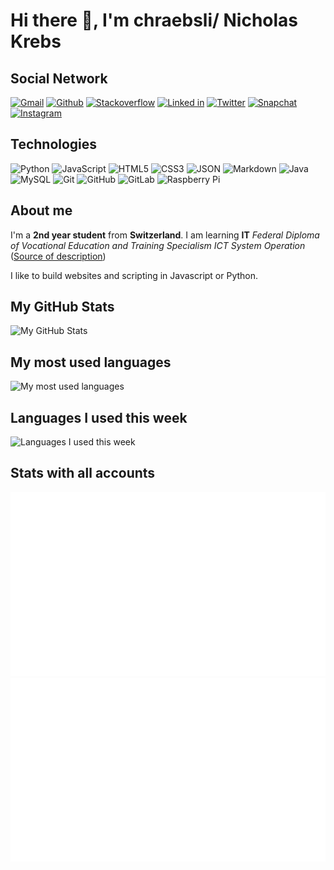 # Hi there 👋, I'm chraebsli/ Nicholas Krebs

## Social Network

[![Gmail](https://img.shields.io/badge/-nicholas.joel.krebs@gmail.com-black?style=for-the-badge&logo=Gmail)](mailto:nicholas.joel.krebs@gmail.com)
[![Github](https://img.shields.io/badge/-chraebsli-black?style=for-the-badge&logo=Github)](https://github.com/chraebsli)
[![Stackoverflow](https://img.shields.io/badge/-chraebsli-black?style=for-the-badge&logo=Stackoverflow)](https://stackoverflow.com/users/15230022/nicholas-krebs)
[![Linked in](https://img.shields.io/badge/-Nicholas%20Krebs-black?style=for-the-badge&logo=Linkedin)](https://www.linkedin.com/in/nicholas-krebs-262443204)
[![Twitter](https://img.shields.io/badge/-chraebsli__04-black?style=for-the-badge&logo=Twitter)](https://twitter.com/chraebsli_04)
[![Snapchat](https://img.shields.io/badge/-chraebsli__04-black?style=for-the-badge&logo=Snapchat)](https://www.snapchat.com/add/chraebsli_04?share_id=8x--s3YpFkQ&locale=de-CH)
[![Instagram](https://img.shields.io/badge/-chraebsli__04-black?style=for-the-badge&logo=Instagram)](https://www.instagram.com/chraebsli_04)

## Technologies

![Python](https://img.shields.io/badge/-Python-black?style=for-the-badge&logo=Python)
![JavaScript](https://img.shields.io/badge/-JavaScript-black?style=for-the-badge&logo=javascript)
![HTML5](https://img.shields.io/badge/-HTML5-black?style=for-the-badge&logo=HTML5)
![CSS3](https://img.shields.io/badge/-CSS3-black?style=for-the-badge&logo=CSS3)
![JSON](https://img.shields.io/badge/-JSON-black?style=for-the-badge&logo=JSON)
![Markdown](https://img.shields.io/badge/-Markdown-black?style=for-the-badge&logo=Markdown)
![Java](https://img.shields.io/badge/-Java-black?style=for-the-badge&logo=Java)
![MySQL](https://img.shields.io/badge/-MySQL-black?style=for-the-badge&logo=MySQL)
![Git](https://img.shields.io/badge/-Git-black?style=for-the-badge&logo=Git)
![GitHub](https://img.shields.io/badge/-GitHub-black?style=for-the-badge&logo=GitHub)
![GitLab](https://img.shields.io/badge/-GitLab-black?style=for-the-badge&logo=GitLab)
![Raspberry Pi](https://img.shields.io/badge/-Raspberry%20pi-black?style=for-the-badge&logo=Raspberry-pi)

## About me

I'm a **2nd year student** from **Switzerland**. I am learning **IT** _Federal Diploma of Vocational Education and Training Specialism ICT System Operation_ ([Source of description](https://www.ict-berufsbildung.ch/berufsbildung/informatikerin-efz-betriebsinformatik#c334))

I like to build websites and scripting in Javascript or Python.

## My GitHub Stats

![My GitHub Stats](https://github-stats-custom.vercel.app/api?username=chraebsli&count_private=true&show_icons=true&title_color=00ff00&text_color=00ff00&icon_color=00ff00&border_color=00ff00&bg_color=340,a600ff,00ffd9&hide_border=false&cache_seconds=1800&locale=en&border_radius=5&include_all_commits=false&line_height=25&custom_title=My%20GitHub%20stats)

## My most used languages

![My most used languages](https://github-stats-custom.vercel.app/api/top-langs?username=chraebsli&count_private=true&show_icons=true&title_color=00ff00&text_color=00ff00&icon_color=00ff00&border_color=00ff00&bg_color=340,a600ff,00ffd9&hide_border=false&cache_seconds=1800&locale=en&border_radius=5&include_all_commits=true&line_height=25&layout=compact&card_width=445&langs_count=9%custom_title=My%20most%20used%20languages)

## Languages I used this week

![Languages I used this week](https://github-stats-custom.vercel.app/api/wakatime?username=chraebsli&title_color=00ff00&text_color=00ff00&icon_color=00ff00&border_color=00ff00&bg_color=340,a600ff,00ffd9&hide_border=false&cache_seconds=1800&locale=en&border_radius=5&line_height=25&langs_count=6&custom_title=Languages%20I%20used%20this%20week)

## Stats with all accounts

![other personal stats](https://github.com/chraebsli/github-stats/blob/master/generated/overview.svg)
![other language stats](https://github.com/chraebsli/github-stats/blob/master/generated/languages.svg)
